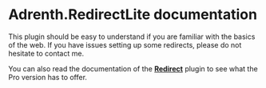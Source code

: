 # Adrenth.RedirectLite documentation

This plugin should be easy to understand if you are familiar with the basics of the web. If you have issues setting up some redirects, please do not hesitate to contact me.

You can also read the documentation of the [**Redirect**](http://octobercms.com/plugin/adrenth-redirect) plugin to see what the Pro version has to offer.
